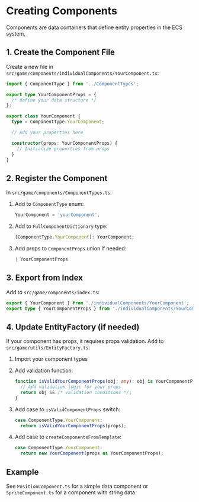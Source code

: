 # Creating Components

Components are data containers that define entity properties in the ECS system.

## 1. Create the Component File

Create a new file in `src/game/components/individualComponents/YourComponent.ts`:

```typescript
import { ComponentType } from '../ComponentTypes';

export type YourComponentProps = {
  /* define your data structure */
};

export class YourComponent {
  type = ComponentType.YourComponent;

  // Add your properties here

  constructor(props: YourComponentProps) {
    // Initialize properties from props
  }
}
```

## 2. Register the Component

In `src/game/components/ComponentTypes.ts`:

1. Add to `ComponentType` enum:

   ```typescript
   YourComponent = 'yourComponent',
   ```

2. Add to `FullComponentDictionary` type:

   ```typescript
   [ComponentType.YourComponent]: YourComponent;
   ```

3. Add props to `ComponentProps` union if needed:
   ```typescript
   | YourComponentProps
   ```

## 3. Export from Index

Add to `src/game/components/index.ts`:

```typescript
export { YourComponent } from './individualComponents/YourComponent';
export type { YourComponentProps } from './individualComponents/YourComponent';
```

## 4. Update EntityFactory (if needed)

If your component has props, it requires props validation. Add to `src/game/utils/EntityFactory.ts`:

1. Import your component types
2. Add validation function:

   ```typescript
   function isValidYourComponentProps(obj: any): obj is YourComponentProps {
     // Add validation logic for your props
     return obj && /* validation conditions */;
   }
   ```

3. Add case to `isValidComponentProps` switch:

   ```typescript
   case ComponentType.YourComponent:
     return isValidYourComponentProps(props);
   ```

4. Add case to `createComponentsFromTemplate`:
   ```typescript
   case ComponentType.YourComponent:
     return new YourComponent(props as YourComponentProps);
   ```

## Example

See `PositionComponent.ts` for a simple data component or `SpriteComponent.ts` for a component with string data.

